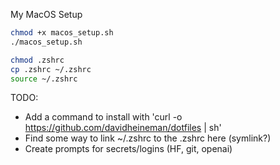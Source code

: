 My MacOS Setup

```sh
chmod +x macos_setup.sh
./macos_setup.sh

chmod .zshrc
cp .zshrc ~/.zshrc
source ~/.zshrc
```

TODO:
- Add a command to install with 'curl -o https://github.com/davidheineman/dotfiles | sh'
- Find some way to link ~/.zshrc to the .zshrc here (symlink?)
- Create prompts for secrets/logins (HF, git, openai)